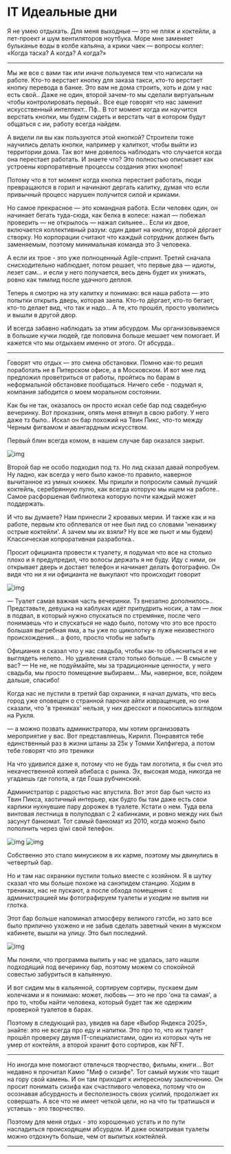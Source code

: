 # IT Идеальные дни

Я не умею отдыхать. Для меня выходные — это не пляж и коктейли, а пет-проект и шум вентиляторов ноутбука. Море мне заменяет бульканье воды в колбе кальяна, а крики чаек — вопросы коллег: «Когда таска? А когда? А когда?»

----

Мы же все с вами так или иначе пользуемся тем что написали на работе. Кто-то верстает кнопку для заказа такси, кто-то верстает кнопку перевода в банке. Это вам не дома строить, хоть и дом у нас есть свой.. Даже не один, второй зачем-то мы сделали виртуальным чтобы контролировать первый.. Все еще говорят что нас заменит искусственный интеллект.. Пф.. В тот момент когда ии научится верстать кнопки, мы будем сидеть и верстать чат в котором будут общаться с ии, работу всегда найдем.

А видели ли вы как пользуются этой кнопкой? Строители тоже научились делать кнопки, например у калиткот, чтобы выйти из территории дома. Так вот мне довелось наблюдать что случается когда она перестает работать. И знаете что? Это полностью описывает как устроены корпоративные процессы создания этих кнопок!

Потому что в тот момент когда кнопка перестает работать, люди превращаются в горил и начинают дергать калитку, думая что если привычный процесс нарушен получится силой и криками.

Но самое прекрасное — это командная работа. Если человек один, он начинает бегать туда-сюда, как белка в колесе: нажал — побежал проверить — не открылось — нажал сильнее… Если их двое, включается коллективный разум: один давит на кнопку, второй дёргает створку. Но корпорации считают что каждый сотрудник должен быть заменяемым, поэтому минимальная команда это 3 человека.

А если их трое - это уже полноценный Agile-спринт. Третий сначала снисходительно наблюдает, потом решает, что первые два — идиоты, лезет сам… и если у него получается, весь день будет их унижать, ровно как тимлид после удачного деплоя.

Теперь я смотрю на эту калитку и понимаю: вся наша работа — это попытки открыть дверь, которая заела. Кто-то дёргает, кто-то бегает, кто-то делает вид, что так и надо… А те, кто прошёл, просто уволились и вышли в другой двор.

И всегда забавно наблюдать за этим абсурдом. Мы организовываемся в большие кучки людей, где половина больше мешает чем помогает. И кажется что мы отдыхаем именно от этого. От абсурда..

----

Говорят что отдых — это смена обстановки. Помню как-то решил поработать не в Питерском офисе, а в Московском. И вот мне лид предложил проветриться от работы, пройтись по барам в неформальной обстановке пообщаться. Ничего себе - подумал я, компания забодится о моем моральном состоянии. 

Как бы не так, оказалось он просто искал себе бар под свадебную вечеринку. Вот проказник, опять меня втянул в свою работу. У него даже тз было.. Искал он бар похожий на Твин Пикс, что-то между Черным фигвамом и авангардным искусством.

Первый блин всегда комом, в нашем случае бар оказался закрыт.

![img](1.png)

Второй бар не особо подходил под тз. Но лид сказал давай попробуем. Ну ладно, как всегда у него было какое-то правило, наверное вычитанное из умных книжек. Мы пришли и попросили самый лучший коктейль, серебрянную пулю, как всегда которую мы ищем на работе.. Самое расфоршеная библиотека которую почти каждый может поддержать.

И что вы думаете? Нам принесли 2 кровавых мерии. И также как и на работе, первым кто обплевался от нее был лид со словами 'ненавижу острые коктейли'. А зачем мы их взяли? Ну все же пьют и мы будем) Классическая копроративная разработка..

Просит официанта провести к туалету, я подумал что все на столько плохо и я предупредил, что волосы держать я не буду. Иду с ними, он открывает дверь и достает телефон и начинает делать фотографию. Он видя что ни я ни официанта не выкупают что происходит говорит

![img](2.png)

— Туалет самая важная часть вечеринки. Тз внезапно дополнилось.. Представьте, девушка на каблуках идёт припудрить носик, а там — люк в подвал, в который нужно спускаться по стремянке, после чего понимаешь что и спускаться не надо было, потому что это все просто большая выгребная яма, а ты уже по щиколотку в луже неизвестного происхождения... а фото, просто чтобы не забыть

Официанке я сказал что у нас свадьба, чтобы как-то объясниться и не выглядеть нелепо.. Но удивления стало только больше.. 
— В смысле у вас?
— Не не, не подуймайте, мы за традиционные ценности, у него свадьба, мы просто помещение выбираем... Мы, наверное, все, пойдем дальше, спасибо!

Когда нас не пустили в третий бар охраники, я начал думать, что весь город уже оповещен о странной парочке айти извращенцев, но они сказали, что 'в трениках' нельзя, у них дресскот и покосились взглядом на Рукля. 

— а можно позвать администратора, мы хотим организовать мероприятие у вас. Вот представляешь, Кирилл. Понравятся тебе единственный раз в жизни штаны за 25к у Томми Хилфигера, а потом тебе говорят что это треники

На что удивился даже я, потому что не будь там логотипа, я бы счел это некачественной копией абибаса с рынка. Эх, высокая мода, никогда не угадаешь где гопота, а где Гоша рубчинский.

Администратор с радостью нас впустила. Вот этот бар был чисто из Твин Пикса, хаотичный интерьер, как будто бы там даже есть свои карлики нухнувшие пару дорожек в туалете. Кстати о нем. Туда вела винтовая лестница в полуподвал с 2 кабинками, и ровно между них был засунут банкомат. Тот самый банкомат из 2010, когда можно было пополнить через qiwi свой телефон.

![img](3.png)
![img](4.png)

Собственно это стало минусиком в их карме, поэтому мы двинулись в четвертый бар.

Но и там нас охраники пустили только вместе с хозяйном. Я в шутку сказал что мы больше похоже на санэпидем станцию. Ходим в трениках, нас не пускают, а после обхода помещения с администрацией мы фотографируем туалеты и уходим не выпив ни глотка.

Этот бар больше напоминал атмосферу великого гэтсби, но зато все было прилично ухожено и не забыв сделать заветный чекин в мужском кабинете, вышли на улицу. Это был последний.

![img](5.png)

Мы поняли, что программа выпить у нас не удалась, зато нашли подходящий под вечеринку бар, поэтому можем со спокойной совестью забуриться в кальянную.

И вот сидим мы в кальянной, сортируем сортиры, пускаем дым колечками и я понимаю: может, любовь — это не про 'она та самая', а про то, чтобы найти человека, который будет так же одержим проверкой туалетов в барах. 

Поэтому в следующий раз, увидев на баре «Выбор Яндекса 2025», знайте: это не всегда про еду и напитки. Это про то, что их туалет прошёл проверку двумя IT-специалистами, один из которых чуть не умер от коктейля, а второй хранит фото сортиров, как NFT.

----

Но иногда мне помогают отвлечься творчество, фильмы, книги... Вот недавно я прочитал Камю "Миф о сизифе". Тот самый мужик что тащит на гору свой камень. И он там приходит к интересному заключению. Он просит понимать сизифа как счастливого человека, потому что он осознавая абсурдность и бесполезность своих усилий, продолжает их совершать. А все что не имеет четкой цели, но на что ты тратишься и устаешь - это творчество. 

Поэтому для меня отдых - это хорошенько устать и по пути насладиться происходящем абсурдом. И даже осматривая туалеты можно отдохнуть больше, чем от выпитых коктейлей.

----